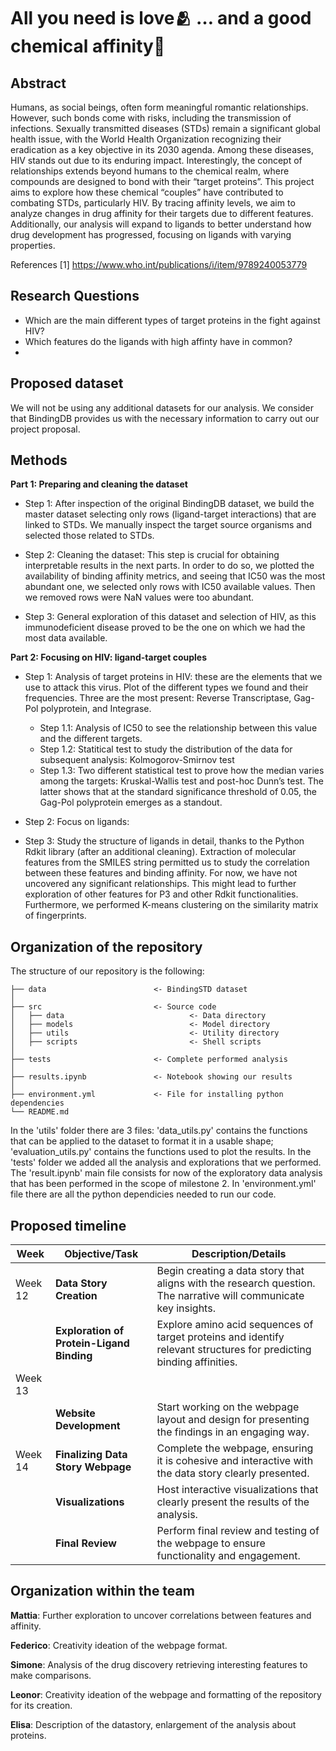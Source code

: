 # All you need is love🫂 … and a good chemical affinity🧪

## Abstract
Humans, as social beings, often form meaningful romantic relationships. However, such bonds come with risks, including the transmission of infections. Sexually transmitted diseases (STDs) remain a significant global health issue, with the World Health Organization recognizing their eradication as a key objective in its 2030 agenda. Among these diseases, HIV stands out due to its enduring impact.
Interestingly, the concept of relationships extends beyond humans to the chemical realm, where compounds are designed to bond with their “target proteins”. This project aims to explore how these chemical “couples” have contributed to combating STDs, particularly HIV. By tracing affinity levels, we aim to analyze changes in drug affinity for their targets due to different features. Additionally, our analysis will expand to ligands to better understand how drug development has progressed, focusing on ligands with varying properties. 

References
[1] https://www.who.int/publications/i/item/9789240053779


## Research Questions
- Which are the main different types of target proteins in the fight against HIV?
- Which features do the ligands with high affinty have in common?
- 

## Proposed dataset

We will not be using any additional datasets for our analysis. We consider that BindingDB provides us with the necessary information to carry out our project proposal.


## Methods

**Part 1: Preparing and cleaning the dataset** 

- Step 1: After inspection of the original BindingDB dataset, we build the master dataset selecting only rows (ligand-target interactions) that are linked to STDs. We manually inspect the target source organisms and selected those related to STDs. 

- Step 2: Cleaning the dataset: This step is crucial for obtaining interpretable results in the next parts. In order to do so, we plotted the availability of binding affinity metrics, and seeing that IC50 was the most abundant one, we selected only rows with IC50 available values. Then we removed rows were NaN values were too abundant.

- Step 3: General exploration of this dataset and selection of HIV, as this immunodeficient disease proved to be the one on which we had the most data available.

**Part 2: Focusing on HIV: ligand-target couples**

- Step 1: Analysis of target proteins in HIV: these are the elements that we use to attack this virus. Plot of the different types we found and their frequencies. Three are the most present: Reverse Transcriptase, Gag-Pol polyprotein, and Integrase.
    - Step 1.1: Analysis of IC50 to see the relationship between this value and the different targets.
    - Step 1.2: Statitical test to study the distribution of the data for subsequent analysis: Kolmogorov-Smirnov test
    - Step 1.3: Two different statistical test to prove how the median varies among the targets: Kruskal-Wallis test and post-hoc Dunn’s test. The latter shows that at the standard significance threshold of 0.05, the Gag-Pol polyprotein emerges as a standout.

- Step 2: Focus on ligands: 

- Step 3: Study the structure of ligands in detail, thanks to the Python Rdkit library (after an additional cleaning). Extraction of molecular features from the SMILES string permitted us to study the correlation between these features and binding affinity. For now, we have not uncovered any significant relationships. This might lead to further exploration of other features for P3 and other Rdkit functionalities. Furthermore, we performed K-means clustering on the similarity matrix of fingerprints.


## Organization of the repository
The structure of our repository is the following:
```
├── data                        <- BindingSTD dataset
│
├── src                         <- Source code
│   ├── data                            <- Data directory 
│   ├── models                          <- Model directory
│   ├── utils                           <- Utility directory
│   ├── scripts                         <- Shell scripts
│
├── tests                       <- Complete performed analysis
│
├── results.ipynb               <- Notebook showing our results
│
├── environment.yml             <- File for installing python dependencies
└── README.md
```
In the 'utils' folder there are 3 files: 'data_utils.py' contains the functions that can be applied to the dataset to format it in a usable shape; 'evaluation_utils.py' contains the functions used to plot the results.
In the 'tests' folder we added all the analysis and explorations that we performed.  
The 'result.ipynb' main file consists for now of the exploratory data analysis that has been performed in the scope of milestone 2.
In 'environment.yml' file there are all the python dependicies needed to run our code. 


## Proposed timeline 

| Week  | Objective/Task                                                                                           | Description/Details                                                                                      |
|-------|----------------------------------------------------------------------------------------------------------|----------------------------------------------------------------------------------------------------------|
| Week 12 |**Data Story Creation**                                                                                 | Begin creating a data story that aligns with the research question. The narrative will communicate key insights. |
|       | **Exploration of Protein-Ligand Binding**                                                                  | Explore amino acid sequences of target proteins and identify relevant structures for predicting binding affinities. |
| Week 13 | 
|       | **Website Development**                                                                                  | Start working on the webpage layout and design for presenting the findings in an engaging way. |
| Week 14 | **Finalizing Data Story Webpage**                                                                         | Complete the webpage, ensuring it is cohesive and interactive with the data story clearly presented. |
|       | **Visualizations**                                                                                        | Host interactive visualizations that clearly present the results of the analysis. |
|       | **Final Review**                                                                                         | Perform final review and testing of the webpage to ensure functionality and engagement. |


## Organization within the team

**Mattia**: Further exploration to uncover correlations between features and affinity.  

**Federico**: Creativity ideation of the webpage format. 

**Simone**: Analysis of the drug discovery retrieving interesting features to make comparisons.

**Leonor**: Creativity ideation of the webpage and formatting of the repository for its creation.

**Elisa**: Description of the datastory, enlargement of the analysis about proteins.  

